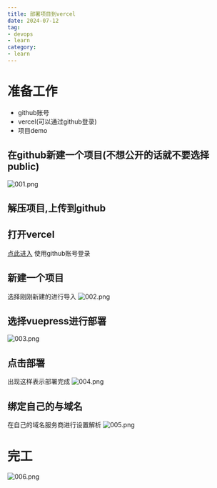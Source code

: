 ```yaml
---
title: 部署项目到vercel
date: 2024-07-12
tag:
- devops
- learn
category:
- learn
---
```

# 
# 准备工作
- github账号
- vercel(可以通过github登录)
- 项目demo

## 在github新建一个项目(不想公开的话就不要选择public)
![001.png](https://img.lideshan.top/i/2024/07/12/6690cf28a67da.png)
## 解压项目,上传到github
## 打开vercel
[点此进入](https://vercel.com/) 使用github账号登录
## 新建一个项目
选择刚刚新建的进行导入
![002.png](https://img.lideshan.top/i/2024/07/12/6690cfee83d3f.png)

## 选择vuepress进行部署
![003.png](https://img.lideshan.top/i/2024/07/12/6690d0dd84dc5.png)
## 点击部署
出现这样表示部署完成
![004.png](https://img.lideshan.top/i/2024/07/12/6690d438635f9.png)
## 绑定自己的与域名
在自己的域名服务商进行设置解析
![005.png](https://img.lideshan.top/i/2024/07/12/6690d4392b232.png)
# 完工
![006.png](https://img.lideshan.top/i/2024/07/12/6690d439eac8a.png)